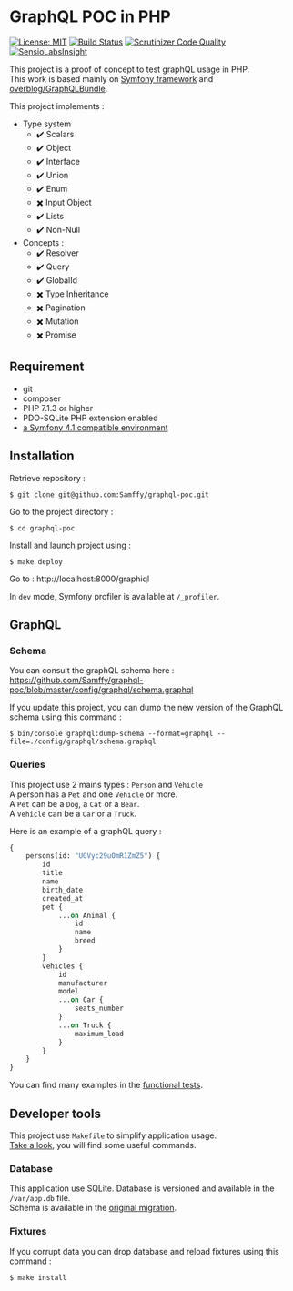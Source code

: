 # GraphQL POC in PHP

[![License: MIT](https://img.shields.io/badge/License-MIT-blue.svg)](https://opensource.org/licenses/MIT) 
[![Build Status](https://travis-ci.org/Samffy/graphql-poc.svg?branch=master)](https://travis-ci.org/Samffy/graphql-poc) 
[![Scrutinizer Code Quality](https://scrutinizer-ci.com/g/Samffy/graphql-poc/badges/quality-score.png?b=master)](https://scrutinizer-ci.com/g/Samffy/graphql-poc/?branch=master)
[![SensioLabsInsight](https://insight.sensiolabs.com/projects/10471f85-68a0-4ca6-8f22-3f8ac34dfb89/mini.png)](https://insight.sensiolabs.com/projects/10471f85-68a0-4ca6-8f22-3f8ac34dfb89)

This project is a proof of concept to test graphQL usage in PHP.  
This work is based mainly on [Symfony framework](https://github.com/symfony/symfony/tree/4.0) and [overblog/GraphQLBundle](https://github.com/overblog/GraphQLBundle/tree/0.11).

This project implements :

* Type system
    * :heavy_check_mark: Scalars
    * :heavy_check_mark: Object
    * :heavy_check_mark: Interface
    * :heavy_check_mark: Union
    * :heavy_check_mark: Enum
    * :heavy_multiplication_x: Input Object
    * :heavy_check_mark: Lists
    * :heavy_check_mark: Non-Null
* Concepts :
    * :heavy_check_mark: Resolver
    * :heavy_check_mark: Query
    * :heavy_check_mark: GlobalId
    * :heavy_multiplication_x: Type Inheritance
    * :heavy_multiplication_x: Pagination
    * :heavy_multiplication_x: Mutation
    * :heavy_multiplication_x: Promise
    
## Requirement

* git
* composer
* PHP 7.1.3 or higher
* PDO-SQLite PHP extension enabled
* [a Symfony 4.1 compatible environment](https://symfony.com/doc/current/reference/requirements.html)

## Installation

Retrieve repository : 

```
$ git clone git@github.com:Samffy/graphql-poc.git
```

Go to the project directory : 

```
$ cd graphql-poc
```

Install and launch project using : 

```
$ make deploy
```

Go to : http://localhost:8000/graphiql

In `dev` mode, Symfony profiler is available at `/_profiler`.

## GraphQL

### Schema

You can consult the graphQL schema here :  
https://github.com/Samffy/graphql-poc/blob/master/config/graphql/schema.graphql

If you update this project, you can dump the new version of the GraphQL schema using this command : 

```
$ bin/console graphql:dump-schema --format=graphql --file=./config/graphql/schema.graphql
```

### Queries

This project use 2 mains types : `Person` and `Vehicle`  
A person has a `Pet` and one `Vehicle` or more.   
A `Pet` can be a `Dog`, a `Cat` or a `Bear`.  
A `Vehicle` can be a `Car` or a `Truck`.

Here is an example of a graphQL query :

```graphql
{
    persons(id: "UGVyc29uOmR1ZmZ5") {
        id
        title
        name
        birth_date
        created_at
        pet {
            ...on Animal {
                id
                name
                breed
            }
        }
        vehicles {
            id
            manufacturer
            model
            ...on Car {
                seats_number
            }
            ...on Truck {
                maximum_load
            }
        }
    }
}
```

You can find many examples in the [functional tests](https://github.com/Samffy/graphql-poc/tree/master/tests/features/bootstrap/resources/graphql_query).

## Developer tools

This project use `Makefile` to simplify application usage.  
[Take a look](https://github.com/Samffy/graphql-poc/blob/master/Makefile), you will find some useful commands.

### Database

This application use SQLite. Database is versioned and available in the `/var/app.db` file.  
Schema is available in the [original migration](https://github.com/Samffy/graphql-poc/blob/master/src/Migrations/Version20180624103144.php). 

### Fixtures

If you corrupt data you can drop database and reload fixtures using this command : 

```
$ make install
```
